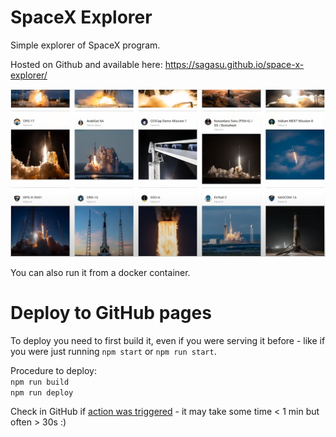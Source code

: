 # SpaceX Explorer
Simple explorer of SpaceX program.

Hosted on Github and available here:
https://sagasu.github.io/space-x-explorer/


![alt text](https://github.com/sagasu/space-x-explorer/blob/master/explorer.png?raw=true)

You can also run it from a docker container.

# Deploy to GitHub pages
To deploy you need to first build it, even if you were serving it before - like if you were just running `npm start` or `npm run start`.  

Procedure to deploy:  
`npm run build`  
`npm run deploy`  

Check in GitHub if [action was triggered](https://github.com/sagasu/space-x-explorer/deployments/activity_log?environment=github-pages) - it may take some time < 1 min but often > 30s :)  